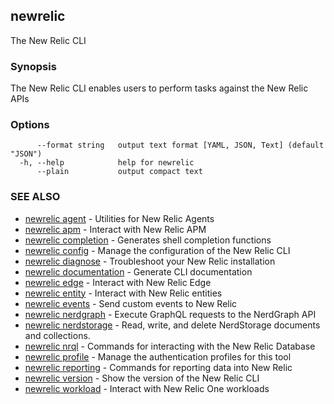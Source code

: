 ## newrelic

The New Relic CLI

### Synopsis

The New Relic CLI enables users to perform tasks against the New Relic APIs

### Options

```
      --format string   output text format [YAML, JSON, Text] (default "JSON")
  -h, --help            help for newrelic
      --plain           output compact text
```

### SEE ALSO

* [newrelic agent](newrelic_agent.md)	 - Utilities for New Relic Agents
* [newrelic apm](newrelic_apm.md)	 - Interact with New Relic APM
* [newrelic completion](newrelic_completion.md)	 - Generates shell completion functions
* [newrelic config](newrelic_config.md)	 - Manage the configuration of the New Relic CLI
* [newrelic diagnose](newrelic_diagnose.md)	 - Troubleshoot your New Relic installation
* [newrelic documentation](newrelic_documentation.md)	 - Generate CLI documentation
* [newrelic edge](newrelic_edge.md)	 - Interact with New Relic Edge
* [newrelic entity](newrelic_entity.md)	 - Interact with New Relic entities
* [newrelic events](newrelic_events.md)	 - Send custom events to New Relic
* [newrelic nerdgraph](newrelic_nerdgraph.md)	 - Execute GraphQL requests to the NerdGraph API
* [newrelic nerdstorage](newrelic_nerdstorage.md)	 - Read, write, and delete NerdStorage documents and collections.
* [newrelic nrql](newrelic_nrql.md)	 - Commands for interacting with the New Relic Database
* [newrelic profile](newrelic_profile.md)	 - Manage the authentication profiles for this tool
* [newrelic reporting](newrelic_reporting.md)	 - Commands for reporting data into New Relic
* [newrelic version](newrelic_version.md)	 - Show the version of the New Relic CLI
* [newrelic workload](newrelic_workload.md)	 - Interact with New Relic One workloads

